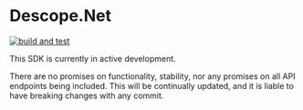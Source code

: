 # Descope.Net

[![build and test](https://github.com/timmonfette1/Descope.Net/actions/workflows/dotnet-ci.yml/badge.svg)](https://github.com/timmonfette1/Descope.Net/actions/workflows/dotnet-ci.yml)

This SDK is currently in active development.

There are no promises on functionality, stability, nor any promises on all API endpoints being included. This will be continually updated, and it is liable to have breaking changes with any commit.
